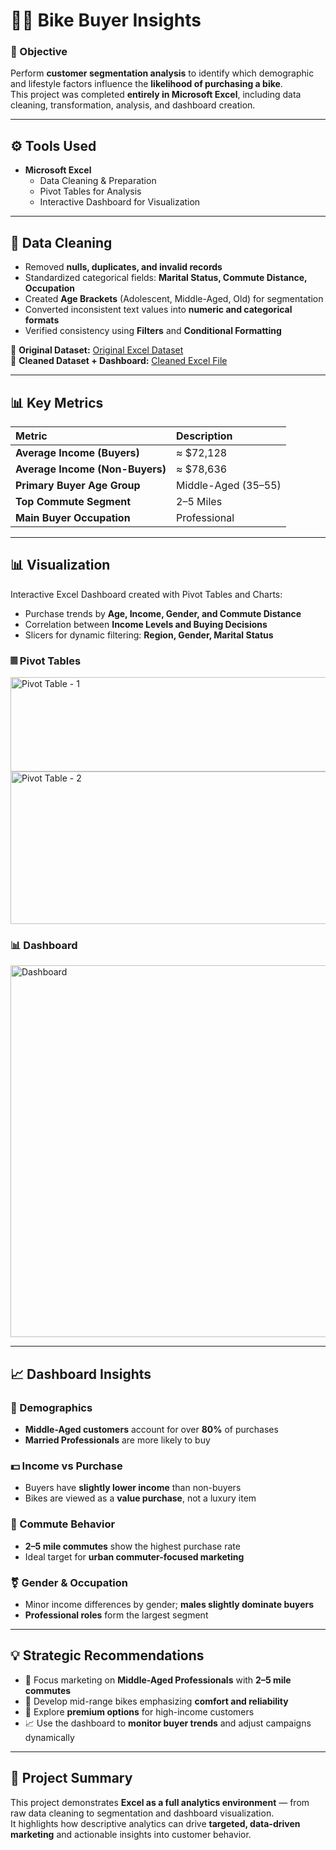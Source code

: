 # 🚴‍♂️ Bike Buyer Insights

### 📌 Objective
Perform **customer segmentation analysis** to identify which demographic and lifestyle factors influence the **likelihood of purchasing a bike**.  
This project was completed **entirely in Microsoft Excel**, including data cleaning, transformation, analysis, and dashboard creation.

---

## ⚙️ Tools Used

* **Microsoft Excel**
  * Data Cleaning & Preparation  
  * Pivot Tables for Analysis  
  * Interactive Dashboard for Visualization

---

## 🧹 Data Cleaning

* Removed **nulls, duplicates, and invalid records**  
* Standardized categorical fields: **Marital Status, Commute Distance, Occupation**  
* Created **Age Brackets** (Adolescent, Middle-Aged, Old) for segmentation  
* Converted inconsistent text values into **numeric and categorical formats**  
* Verified consistency using **Filters** and **Conditional Formatting**  

📁 **Original Dataset:** [Original Excel Dataset](https://github.com/ShounBiju/Bike-Buyer-Insights-Excel-Dashboard/tree/main/DATASET)  
📁 **Cleaned Dataset + Dashboard:** [Cleaned Excel File](https://github.com/ShounBiju/Bike-Buyer-Insights-Excel-Dashboard/blob/main/Bike%20Sales%20(Cleaned%20%2B%20Dashboard).xlsx)

---

## 📊 Key Metrics

| Metric | Description |
| :-- | :-- |
| **Average Income (Buyers)** | ≈ $72,128 |
| **Average Income (Non-Buyers)** | ≈ $78,636 |
| **Primary Buyer Age Group** | Middle-Aged (35–55) |
| **Top Commute Segment** | 2–5 Miles |
| **Main Buyer Occupation** | Professional |

---

## 📊 Visualization

Interactive Excel Dashboard created with Pivot Tables and Charts:

* Purchase trends by **Age, Income, Gender, and Commute Distance**  
* Correlation between **Income Levels and Buying Decisions**  
* Slicers for dynamic filtering: **Region, Gender, Marital Status**

### 𝄜 **Pivot Tables**
<img width="611" height="151" alt="Pivot Table - 1" src="https://github.com/user-attachments/assets/97240644-580f-4838-a2e3-d35b3781941f" />
<img width="607" height="244" alt="Pivot Table - 2" src="https://github.com/user-attachments/assets/8ead0e67-61a3-4aa0-af77-c039cfad9652" />

### 📊 **Dashboard**
<img width="895" height="595" alt="Dashboard" src="https://github.com/user-attachments/assets/45521ea3-a81a-4c77-8adb-7ce52fa5360e" />

---

## 📈 Dashboard Insights

### 👥 Demographics
* **Middle-Aged customers** account for over **80%** of purchases  
* **Married Professionals** are more likely to buy

### 💵 Income vs Purchase
* Buyers have **slightly lower income** than non-buyers  
* Bikes are viewed as a **value purchase**, not a luxury item

### 🚗 Commute Behavior
* **2–5 mile commutes** show the highest purchase rate  
* Ideal target for **urban commuter-focused marketing**

### ⚧ Gender & Occupation
* Minor income differences by gender; **males slightly dominate buyers**  
* **Professional roles** form the largest segment

---

## 💡 Strategic Recommendations

* 🎯 Focus marketing on **Middle-Aged Professionals** with **2–5 mile commutes**  
* 🚴 Develop mid-range bikes emphasizing **comfort and reliability**  
* 💼 Explore **premium options** for high-income customers  
* 📈 Use the dashboard to **monitor buyer trends** and adjust campaigns dynamically

---

## 🧭 Project Summary

This project demonstrates **Excel as a full analytics environment** — from raw data cleaning to segmentation and dashboard visualization.  
It highlights how descriptive analytics can drive **targeted, data-driven marketing** and actionable insights into customer behavior.
